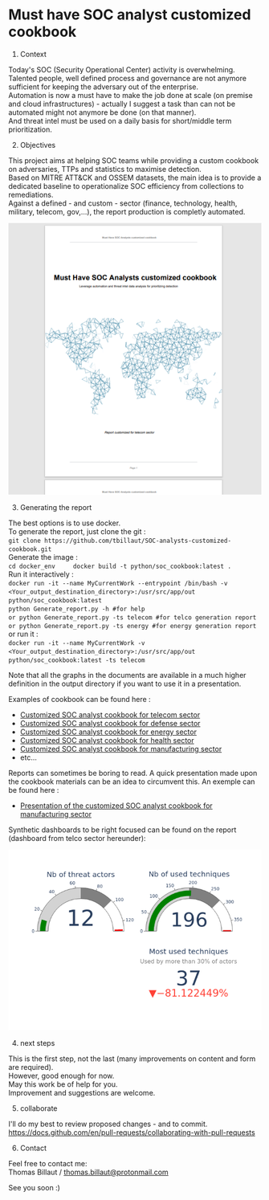 # Must have SOC analyst customized cookbook

1. Context 

Today's SOC (Security Operational Center) activity is overwhelming.  
Talented people, well defined process and governance are not anymore sufficient for keeping the adversary out of the enterprise.  
Automation is now a must have to make the job done at scale (on premise and cloud infrastructures) - actually I suggest a task than can not be automated might not anymore be done (on that manner).  
And threat intel must be used on a daily basis for short/middle term prioritization.  

2. Objectives

This project aims at helping SOC teams while providing a custom cookbook on adversaries, TTPs and statistics to maximise  detection.  
Based on MITRE ATT&CK and OSSEM datasets, the main idea is to provide a dedicated baseline to operationalize SOC efficiency from collections to remediations.  
Against a defined - and custom - sector (finance, technology, health, military, telecom, gov,...), the report production is completly automated. 
  
  
![report example on telecom sector](Report_example_on_telco.png)
  
3. Generating the report 

The best options is to use docker.  
To generate the report, just clone the git :  
	```git clone https://github.com/tbillaut/SOC-analysts-customized-cookbook.git ```   
Generate the image :  
	```cd docker_env    
	docker build -t python/soc_cookbook:latest .  
	```  
Run it interactively :  
	```docker run -it --name MyCurrentWork --entrypoint /bin/bash -v <Your_output_destination_directory>:/usr/src/app/out python/soc_cookbook:latest```    
	```python Generate_report.py -h #for help```   
	```or python Generate_report.py -ts telecom #for telco generation report```  
	```or python Generate_report.py -ts energy #for energy generation report```  
or run it :  
	``` docker run -it --name MyCurrentWork -v <Your_output_destination_directory>:/usr/src/app/out python/soc_cookbook:latest -ts telecom
	```  

Note that all the graphs in the documents are available in a much higher definition in the output directory if you want to use it in a presentation.  
  
Examples of cookbook can be found here :  
* [Customized SOC analyst cookbook for telecom sector](https://github.com/tbillaut/SOC-analyst-customized-cookbook/blob/main/examples/SOC_cookbook_for_telecom.pdf)  
* [Customized SOC analyst cookbook for defense sector](https://github.com/tbillaut/SOC-analyst-customized-cookbook/blob/main/examples/SOC_cookbook_for_defense.pdf)  
* [Customized SOC analyst cookbook for energy sector](https://github.com/tbillaut/SOC-analyst-customized-cookbook/blob/main/examples/SOC_cookbook_for_energy.pdf)
* [Customized SOC analyst cookbook for health sector](https://github.com/tbillaut/SOC-analyst-customized-cookbook/blob/main/examples/SOC_cookbook_for_health.pdf)  
* [Customized SOC analyst cookbook for manufacturing sector](https://github.com/tbillaut/SOC-analyst-customized-cookbook/blob/main/examples/SOC_cookbook_for_manufacturing.pdf)
* etc...  
  
Reports can sometimes be boring to read. A quick presentation made upon the cookbook materials can be an idea to circumvent this. An exemple can be found here :  
* [Presentation of the customized SOC analyst cookbook for manufacturing sector](https://github.com/tbillaut/SOC-analyst-customized-cookbook/blob/main/examples/Presentation_SOC_cookbook_for_manufacturing.pdf)  
  
Synthetic dashboards to be right focused can be found on the report (dashboard from telco sector hereunder):  
  
![Key indicators on telecom sector](key_indicators_on_telco.png)  
  
  
4. next steps

This is the first step, not the last (many improvements on content and form are required).  
However, good enough for now.  
May this work be of help for you.  
Improvement and suggestions are welcome. 


5. collaborate 

I'll do my best to review proposed changes - and to commit.  
https://docs.github.com/en/pull-requests/collaborating-with-pull-requests  

6. Contact 

Feel free to contact me:  
Thomas Billaut / <thomas.billaut@protonmail.com>  
  
See you soon :)  